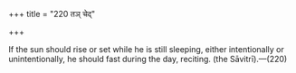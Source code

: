 +++
title = "220 तञ् चेद्"

+++

If the sun should rise or set while he is still sleeping, either intentionally or unintentionally, he should fast during the day, reciting. (the Sāvitrī).—(220)